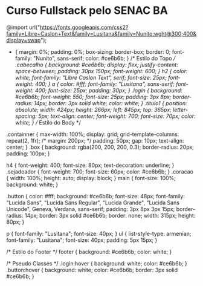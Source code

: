 # Curso Fullstack pelo SENAC BA
@import url("https://fonts.googleapis.com/css2?family=Libre+Caslon+Text&family=Lusitana&family=Nunito:wght@300;400&display=swap");
* {
  margin: 0%;
  padding: 0%;
  box-sizing: border-box;
  border: 0;
  font-family: "Nunito", sans-serif;
  color: #ce6b6b;
}
/* Estilo do Topo */
.cabecalho {
  background: #ce6b6b;
  display: flex;
  justify-content: space-between;
  padding: 30px 150px;
  font-weight: 600;
}
h2 {
  color: white;
  font-family: "Libre Caslon Text", serif;
  font-size: 25px;
  font-weight: 400;
}
a {
  color: #fff;
  font-family: "Lusitana", sans-serif;
  font-weight: 400;
  font-size: 25px;
  padding: 30px;
}
.login {
  background: #ce6b6b;
  font-weight: 550;
  font-size: 25px;
  padding: 3px 8px;
  border-radius: 14px;
  border: 3px solid white;
  color: white;
}
.titulo1 {
  position: absolute;
  width: 424px;
  height: 266px;
  left: 845px;
  top: 365px;
  letter-spacing: 5px;
  text-align: center;
  font-weight: 700;
  font-size: 70px;
  color: white;
}
/* Estilo do Body */

.containner {
  max-width: 100%;
  display: grid;
  grid-template-columns: repeat(2, 1fr);
  /* margin: 200px; */
  padding: 50px;
  gap: 10px;
  text-align: center;
}
.box {
  background: rgba(200, 200, 200, 0.3);
  border-radius: 20px;
  padding: 100px;
}

h4 {
  font-weight: 400;
  font-size: 80px;
  text-decoration: underline;
}
.sejadoador {
  font-weight: 700;
  font-size: 60px;
  color: #ce6b6b;
}
.coracao {
  width: 100%;
  height: auto;
  display: block;
}
main {
  font-size: 100%;
  background: white;
}

.button {
  color: #fff;
  background: #ce6b6b;
  font-size: 48px;
  font-family: "Lucida Sans", "Lucida Sans Regular", "Lucida Grande",
    "Lucida Sans Unicode", Geneva, Verdana, sans-serif;
  padding: 3px 8px 3px 15px;
  border-radius: 14px;
  border: 3px solid #ce6b6b;
  border: none;
  width: 315px;
  height: 80px;
}

p {
  font-family: "Lusitana";
  font-size: 40px;
}
ul {
  list-style-type: armenian;
  font-family: "Lusitana";
  font-size: 40px;
  padding: 5px 15px;
}

/* Estilo do Footer */
footer {
  background: #ce6b6b;
  color: white;
}

/* Pseudo Classes */
.login:hover {
  background: white;
  color: #ce6b6b;
}
.button:hover {
  background: white;
  color: #ce6b6b;
  border: 3px solid #ce6b6b;
}
